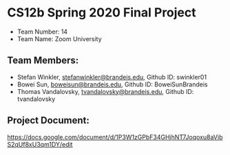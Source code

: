 # CS12b Spring 2020 Final Project
- Team Number: 14
- Team Name: Zoom University

## Team Members:
- Stefan Winkler, stefanwinkler@brandeis.edu, Github ID: swinkler01
- Bowei Sun, boweisun@brandeis.edu, Github ID: BoweiSunBrandeis
- Thomas Vandalovsky, tvandalovsky@brandeis.edu, Github ID: tvandalovsky

## Project Document:
https://docs.google.com/document/d/1P3W1zGPbF34GHjhNT7Joqoxu8aVibS2qUf8xU3qm1DY/edit
